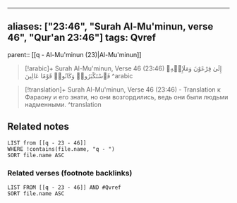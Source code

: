 
---
aliases: ["23:46", "Surah Al-Mu'minun, verse 46", "Qur'an 23:46"]
tags: Qvref
---

parent:: [[q - Al-Mu'minun (23)|Al-Mu'minun]]

> [!arabic]+ Surah Al-Mu'minun, Verse 46 (23:46)
> <span class="quran-arabic">إِلَىٰ فِرْعَوْنَ وَمَلَإِي۟هِۦ فَٱسْتَكْبَرُوا۟ وَكَانُوا۟ قَوْمًا عَالِينَ</span>
^arabic

> [!translation]+ Surah Al-Mu'minun, Verse 46 (23:46) - Translation
> к Фараону и его знати, но они возгордились, ведь они были людьми надменными.
^translation



## Related notes
```dataview
LIST from [[q - 23 - 46]]
WHERE !contains(file.name, "q - ")
SORT file.name ASC
```

### Related verses (footnote backlinks)
```dataview
LIST FROM [[q - 23 - 46]] AND #Qvref
SORT file.name ASC
```

